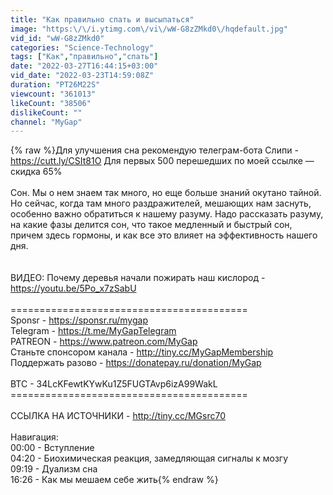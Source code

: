 ```yaml
---
title: "Как правильно спать и высыпаться"
image: "https:\/\/i.ytimg.com\/vi\/wW-G8zZMkd0\/hqdefault.jpg"
vid_id: "wW-G8zZMkd0"
categories: "Science-Technology"
tags: ["Как","правильно","спать"]
date: "2022-03-27T16:44:15+03:00"
vid_date: "2022-03-23T14:59:08Z"
duration: "PT26M22S"
viewcount: "361013"
likeCount: "38506"
dislikeCount: ""
channel: "MyGap"
---
```

{% raw %}Для улучшения сна рекомендую телеграм-бота Слипи - <a rel="nofollow" target="blank" href="https://cutt.ly/CSIt81O">https://cutt.ly/CSIt81O</a> Для первых 500 перешедших по моей ссылке — скидка 65%<br /><br />Сон. Мы о нем знаем так много, но еще больше знаний окутано тайной. Но сейчас, когда там много раздражителей, мешающих нам заснуть, особенно важно обратиться к нашему разуму. Надо рассказать разуму, на какие фазы делится сон, что такое медленный и быстрый сон, причем здесь гормоны, и как все это влияет на эффективность нашего дня. <br /><br /><br />ВИДЕО: Почему деревья начали пожирать наш кислород - <a rel="nofollow" target="blank" href="https://youtu.be/5Po_x7zSabU">https://youtu.be/5Po_x7zSabU</a><br /><br />=========================================<br />Sponsr - <a rel="nofollow" target="blank" href="https://sponsr.ru/mygap">https://sponsr.ru/mygap</a><br />Telegram - <a rel="nofollow" target="blank" href="https://t.me/MyGapTelegram">https://t.me/MyGapTelegram</a><br />PATREON - <a rel="nofollow" target="blank" href="https://www.patreon.com/MyGap">https://www.patreon.com/MyGap</a> <br />Станьте спонсором канала - <a rel="nofollow" target="blank" href="http://tiny.cc/MyGapMembership">http://tiny.cc/MyGapMembership</a><br />Поддержать разово - <a rel="nofollow" target="blank" href="https://donatepay.ru/donation/MyGap">https://donatepay.ru/donation/MyGap</a><br /><br />BTC - 34LcKFewtKYwKu1Z5FUGTAvp6izA99WakL <br />=========================================<br /><br />ССЫЛКА НА ИСТОЧНИКИ - <a rel="nofollow" target="blank" href="http://tiny.cc/MGsrc70">http://tiny.cc/MGsrc70</a> <br /><br />Навигация:<br />00:00 - Вступление<br />04:20 - Биохимическая реакция, замедляющая сигналы к мозгу<br />09:19 - Дуализм сна<br />16:26 - Как мы мешаем себе жить{% endraw %}

